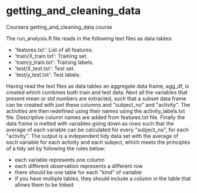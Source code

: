 # getting_and_cleaning_data
Coursera getting_and_cleaning_data course

The run_analysis.R file reads in the following text files as data tables:
- 'features.txt': List of all features.
- 'train/X_train.txt': Training set.
- 'train/y_train.txt': Training labels.
- 'test/X_test.txt': Test set.
- 'test/y_test.txt': Test labels.

Having read the text files as data tables an aggregate data frame, agg_df, is created which combines both train and test data.
Next all the variables that present mean or std numbers are extracted, such that a subset data frame can be created with just these columns and "subject_no" and "activity". The activities are then redefined using their names using the activity_labels.txt file. Descriptive column names are added from features.txt file. Finally the data frame is melted with variables going down as rows such that the average of each variable can be calculated for every "subject_no", for each "activity". The output is a independent tidy data set with the average of each variable for each activity and each subject, which meets the principles of a tidy set by following the rules below:
- each variable represents one column
- each different observation represents a different row
- there should be one table for each "kind" of variable
- if you have multiple tables, they should include a column in the table that allows them to be linked

